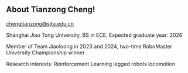 ## About Tianzong Cheng!

chengtianzong@sjtu.edu.cn

Shanghai Jiao Tong University, BS in ECE, Expected graduate year: 2026

Member of Team Jiaoloong in 2023 and 2024, two-time RoboMaster University Championship winner

Research interests: Reinforcement Learning legged robots locomotion

